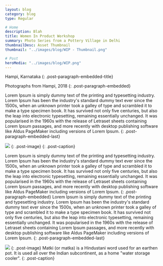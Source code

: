 ```yaml
---
layout: blog
category: blog
type: Regular

# Home
description: Blah
title: Women In Product Workshop
summary: Photo Series from a Pottery Village in Delhi
thumbnailDesc: Asset Thumbnail
thumbnail: "../images/blog/WIP - Thumbnail.png"

# Post
heroMedia: "../images/blog/WIP.png"
---
```


Hampi, Karnataka
{: .post-paragraph-embedded-title}

Photographs from Hampi, 2018
{: .post-paragraph-embedded}

Lorem Ipsum is simply dummy text of the printing and typesetting industry. Lorem Ipsum has been the industry's standard dummy text ever since the 1500s, when an unknown printer took a galley of type and scrambled it to make a type specimen book. It has survived not only five centuries, but also the leap into electronic typesetting, remaining essentially unchanged. It was popularised in the 1960s with the release of Letraset sheets containing Lorem Ipsum passages, and more recently with desktop publishing software like Aldus PageMaker including versions of Lorem Ipsum.
{: .post-paragraph-embedded-last}

<img src="https://i.imgur.com/44oVeaJ.png" data-src="https://i.imgur.com/gulsciH.png" class="lazyload blur-up">
{: .post-image} 
{: .post-caption}


Lorem Ipsum is simply dummy text of the printing and typesetting industry. Lorem Ipsum has been the industry's standard dummy text ever since the 1500s, when an unknown printer took a galley of type and scrambled it to make a type specimen book. It has survived not only five centuries, but also the leap into electronic typesetting, remaining essentially unchanged. It was popularised in the 1960s with the release of Letraset sheets containing Lorem Ipsum passages, and more recently with desktop publishing software like Aldus PageMaker including versions of Lorem Ipsum.
{: .post-paragraph-embedded}
Lorem Ipsum is simply dummy text of the printing and typesetting industry. Lorem Ipsum has been the industry's standard dummy text ever since the 1500s, when an unknown printer took a galley of type and scrambled it to make a type specimen book. It has survived not only five centuries, but also the leap into electronic typesetting, remaining essentially unchanged. It was popularised in the 1960s with the release of Letraset sheets containing Lorem Ipsum passages, and more recently with desktop publishing software like Aldus PageMaker including versions of Lorem Ipsum.
{: .post-paragraph-embedded-last}

<img src="https://i.imgur.com/DpQr451.png" data-src="https://i.imgur.com/43AoLHv.png" class="lazyload blur-up">
{: .post-image} 
Matki (or matka) is a Hindustani word used for an earthen pot. It is used all over the Indian subcontinent, as a home "water storage cooler".
{: .post-caption}
















